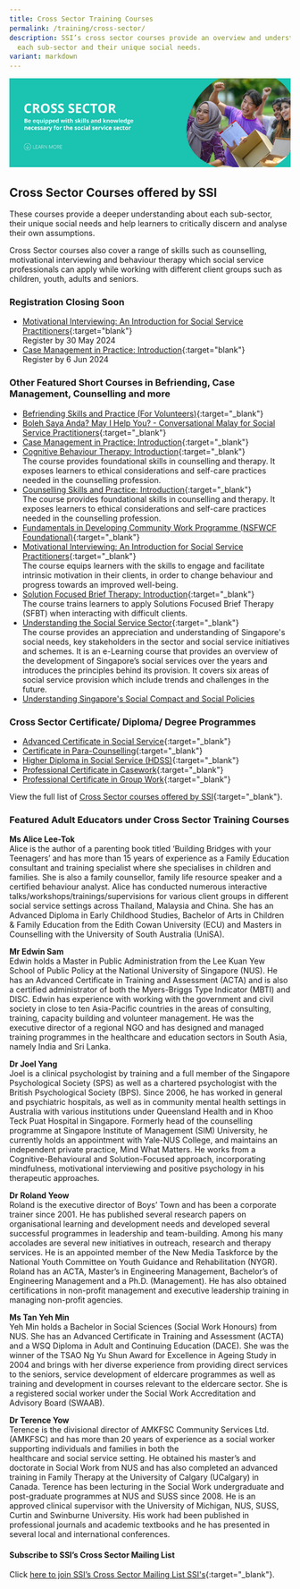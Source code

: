 ```yaml
---
title: Cross Sector Training Courses
permalink: /training/cross-sector/
description: SSI’s cross sector courses provide an overview and understanding of
  each sub-sector and their unique social needs.
variant: markdown
---
```

![Social Service Institute (SSI) Singapore - Counselling, Motivational Interviewing &amp; Behaviour Therapy Courses](/images/cross-sector-banner.png)

## **Cross Sector Courses offered by SSI**

These courses provide a deeper understanding about each sub-sector, their unique social needs and help learners to critically discern and analyse their own assumptions.  
  
Cross Sector courses also cover a range of skills such as counselling, motivational interviewing and behaviour therapy which social service professionals can apply while working with different client groups such as children, youth, adults and seniors.  
  
### **Registration Closing Soon**
- [Motivational Interviewing: An Introduction for Social Service Practitioners](https://iltms.ssi.gov.sg/registration/schedule?coursecode=SCYF5725){:target="blank"}<br>Register by 30 May 2024
- [Case Management in Practice: Introduction](https://iltms.ssi.gov.sg/registration/schedule?coursecode=SCRS5228){:target="blank"}<br>Register by 6 Jun 2024


### **Other Featured Short Courses in Befriending, Case Management, Counselling and more**

-   [Befriending Skills and Practice (For Volunteers)](https://iltms.ssi.gov.sg/Registration/schedule?coursecode=SVDM5311){:target="_blank"}   
-   [Boleh Saya Anda? May I Help You? - Conversational Malay for Social Service Practitioners](https://iltms.ssi.gov.sg/Registration/schedule?coursecode=SCRS5647){:target="_blank"}   
-   [Case Management in Practice: Introduction](https://iltms.ssi.gov.sg/Registration/schedule?coursecode=SCRS5228){:target="_blank"}   
-   [Cognitive Behaviour Therapy: Introduction](https://iltms.ssi.gov.sg/Registration/schedule?coursecode=SCYF5141){:target="_blank"}<br>The course provides foundational skills in counselling and therapy. It exposes learners to ethical considerations and self-care practices needed in the counselling profession.
-   [Counselling Skills and Practice: Introduction](https://iltms.ssi.gov.sg/Registration/schedule?coursecode=SCRS5229){:target="_blank"}<br>The course provides foundational skills in counselling and therapy. It exposes learners to ethical considerations and self-care practices needed in the counselling profession.
-   [Fundamentals in Developing Community Work Programme (NSFWCF Foundational)](https://iltms.ssi.gov.sg/Registration/schedule?coursecode=SCET159){:target="_blank"}   
-   [Motivational Interviewing: An Introduction for Social Service Practitioners](https://iltms.ssi.gov.sg/Registration/schedule?coursecode=SCYF5725){:target="_blank"}   <br>The course equips learners with the skills to engage and facilitate intrinsic motivation in their clients, in order to change behaviour and progress towards an improved well-being.
-   [Solution Focused Brief Therapy: Introduction](https://iltms.ssi.gov.sg/Registration/schedule?coursecode=SCRS5279){:target="_blank"}<br>The course trains learners to apply Solutions Focused Brief Therapy (SFBT) when interacting with difficult clients.
-   [Understanding the Social Service Sector](https://iltms.ssi.gov.sg/Registration/schedule?coursecode=SCET6-M){:target="_blank"}<br>The course provides an appreciation and understanding of Singapore's social needs, key stakeholders in the sector and social service initiatives and schemes. It is an e-Learning course that provides an overview of the development of Singapore’s social services over the years and introduces the principles behind its provision. It covers six areas of social service provision which include trends and challenges in the future.  
-  [Understanding Singapore's Social Compact and Social Policies](https://iltms.ssi.gov.sg/Registration/schedule?coursecode=SCRS400)

### **Cross Sector Certificate/ Diploma/ Degree Programmes**

-   [Advanced Certificate in Social Service](/training/cet-programmes/advanced-certificate-in-social-service/){:target="_blank"}  
-   [Certificate in Para-Counselling](/training/cet-programmes/certificate-in-para-counselling/){:target="_blank"}     
-   [Higher Diploma in Social Service (HDSS)](/training/cet-programmes/higher-diploma-in-social-service/){:target="_blank"} 
-   [Professional Certificate in Casework](/training/cet-programmes/professional-certificate-in-casework/){:target="_blank"}   
-   [Professional Certificate in Group Work](/training/cet-programmes/professional-certificate-in-group-work/){:target="_blank"}   

View the full list of [Cross Sector courses offered by SSI](https://iltms.ssi.gov.sg/Registration/Course){:target="_blank"}.  
 
### **Featured Adult Educators under Cross Sector Training Courses**

**Ms Alice Lee-Tok**  
Alice is the author of a parenting book titled ‘Building Bridges with your Teenagers’ and has more than 15 years of experience as a Family Education consultant and training specialist where she specialises in children and families. She is also a family counsellor, family life resource speaker and a certified behaviour analyst. Alice has conducted numerous interactive talks/workshops/trainings/supervisions for various client groups in different social service settings across Thailand, Malaysia and China. She has an Advanced Diploma in Early Childhood Studies, Bachelor of Arts in Children &amp; Family Education from the Edith Cowan University (ECU) and Masters in Counselling with the University of South Australia (UniSA).  
  
**Mr Edwin Sam**  
Edwin holds a Master in Public Administration from the Lee Kuan Yew School of Public Policy at the National University of Singapore (NUS). He has an Advanced Certificate in Training and Assessment (ACTA) and is also a certified administrator of both the Myers-Briggs Type Indicator (MBTI) and DISC. Edwin has experience with working with the government and civil society in close to ten Asia-Pacific countries in the areas of consulting, training, capacity building and volunteer management. He was the executive director of a regional NGO and has designed and managed training programmes in the healthcare and education sectors in South Asia, namely India and Sri Lanka.  
  
**Dr Joel Yang**  
Joel is a clinical psychologist by training and a full member of the Singapore Psychological Society (SPS) as well as a chartered psychologist with the British Psychological Society (BPS). Since 2006, he has worked in general and psychiatric hospitals, as well as in community mental health settings in Australia with various institutions under Queensland Health and in Khoo Teck Puat Hospital in Singapore. Formerly head of the counselling programme at Singapore Institute of Management (SIM) University, he currently holds an appointment with Yale-NUS College, and maintains an independent private practice, Mind What Matters. He works from a Cognitive-Behavioural and Solution-Focused approach, incorporating mindfulness, motivational interviewing and positive psychology in his therapeutic approaches.  
  
**Dr Roland Yeow**  
Roland is the executive director of Boys’ Town and has been a corporate trainer since 2001. He has published several research papers on organisational learning and development needs and developed several successful programmes in leadership and team-building. Among his many accolades are several new initiatives in outreach, research and therapy services. He is an appointed member of the New Media Taskforce by the National Youth Committee on Youth Guidance and Rehabilitation (NYGR). Roland has an ACTA, Master’s in Engineering Management, Bachelor’s of Engineering Management and a Ph.D. (Management). He has also obtained certifications in non-profit management and executive leadership training in managing non-profit agencies.  
  
**Ms Tan Yeh Min**  
Yeh Min holds a Bachelor in Social Sciences (Social Work Honours) from NUS. She has an Advanced Certificate in Training and Assessment (ACTA) and a WSQ Diploma in Adult and Continuing Education (DACE). She was the winner of the TSAO Ng Yu Shun Award for Excellence in Ageing Study in 2004 and brings with her diverse experience from providing direct services to the seniors, service development of eldercare programmes as well as training and development in courses relevant to the eldercare sector. She is a registered social worker under the Social Work Accreditation and Advisory Board (SWAAB).  
  
**Dr Terence Yow**  
Terence is the divisional director of AMKFSC Community Services Ltd. (AMKFSC) and has more than 20 years of experience as a social worker supporting individuals and families in both the  
healthcare and social service setting. He obtained his master’s and doctorate in Social Work from NUS and has also completed an advanced training in Family Therapy at the University of Calgary (UCalgary) in Canada. Terence has been lecturing in the Social Work undergraduate and post-graduate programmes at NUS and SUSS since 2008. He is an approved clinical supervisor with the University of Michigan, NUS, SUSS, Curtin and Swinburne University. His work had been published in professional journals and academic textbooks and he has presented in several local and international conferences.

#### **Subscribe to SSI’s Cross Sector Mailing List**

Click [here to join SSI’s Cross Sector Mailing List SSI's](https://form.gov.sg/#!/62062a0f8cb95c001235e55d){:target="_blank"}.